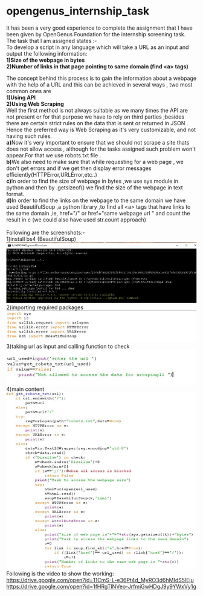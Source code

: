 # opengenus_internship_task
It has been a very good experience to complete the assignment that I have been given by OpenGenus Foundation for the internship screening task.
The task that I am assigned states :-<br>
To develop a script in any language which will take a URL as an input and output the following information:<br>
<b>1)Size of the webpage in bytes<br></b>
<b>2)Number of links in that page pointing to same domain (find \<a\> tags)<br></b>

The concept behind this process is to gain the information about a webpage with the help of a URL and this can be achieved in several ways , two most common ones are<br>
<b>1)Using API<br></b>
<b>2)Using Web Scraping<br></b>
Well the first method is not always suitable as we many times the API are not present or for that purpose we have to rely on third parties ;besides there are certain strict rules on the data that is sent or returned in JSON  .
Hence the preferred way is Web Scraping as it's very customizable, and not having such rules.<br>
<b>a)</b>Now it's very important to ensure that we should not scrape a site thats does not allow access , although for the tasks assigned such problem won't
appear.For that we use robots.txt file .<br>
<b>b)</b>We also need to make sure that while requesting for a web page , we don't get errors and if we get then display error messages efficiently(HTTPError,URLError,etc..)<br>
<b>c)</b>In order to find the size of webpage in bytes ,we use sys module in python and then by .getsizeof() we find the size of the webpage in text format.<br>
<b>d)</b>In order to find the links on the webpage to the same domain we have used BeautifulSoup ,a python library ,to find all \<a\> tags that have links to the same domain ,ie, href="/" or href="same webpage url " and count the result in c
(we could also have used str.count approach) <br><br>
Following are the screenshots:-<br>
1)install bs4 (BeautifulSoup)<br>
![](images/pic11.JPG)<br>
2)importing required packages<br>
![](images/pic22.JPG)<br>
3)taking url as input and calling function to check
![](images/pic33%20(2).JPG)<br>
4)main content<br>
![](images/pic44.JPG)<br>
Following is the video to show the working:<br>
https://drive.google.com/open?id=11CmS-L-e36Pt4d_MyRO3d6hMIdS5lEju<br>
https://drive.google.com/open?id=1fHRgTlNVeo-JrfmiGwHDgJ9y9YWxVy1g


